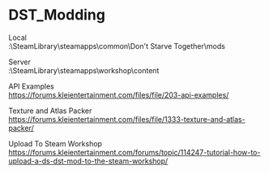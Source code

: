 # DST_Modding

Local  
:\SteamLibrary\steamapps\common\Don't Starve Together\mods

Server  
:\SteamLibrary\steamapps\workshop\content

API Examples  
https://forums.kleientertainment.com/files/file/203-api-examples/

Texture and Atlas Packer  
https://forums.kleientertainment.com/files/file/1333-texture-and-atlas-packer/


Upload To Steam Workshop  
https://forums.kleientertainment.com/forums/topic/114247-tutorial-how-to-upload-a-ds-dst-mod-to-the-steam-workshop/
